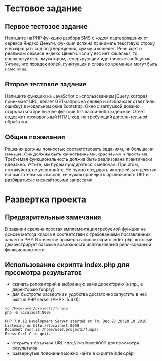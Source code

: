 Тестовое задание
================

Первое тестовое задание
-----------------------

Напишите на PHP функцию разбора SMS с кодом подтверждения от сервиса Яндекс.Деньги. Функция должна принимать текстовую строку и возвращать код подтверждения, сумму и кошелек. Речь идет о реальном сервисе Яндекс.Деньги. Если у вас нет кошелька, то воспользуйтесь эмулятором, генерирующим идентичные сообщения. Учтите, что порядок полей, пунктуация и слова со временем могут быть изменены.

Второе тестовое задание
-----------------------
Напишите функцию на JavaScript с использованием jQuery, которая принимает URL, делает GET-запрос на сервер и отображает ответ (или ошибку) в модальном окне Bootstrap. Окно с заглушкой должно открываться при вызове функции без какой-либо задержки. Ответ содержит произвольный HTML-код, не требующий дополнительной обработки.

Общие пожелания
---------------
Решения должны полностью соответствовать заданиям, ни больше ни меньше. Они должны быть качественными, красивыми и простыми. Требуемая функциональность должна быть реализована практически идеально. Учтите, мы будем придираться к мелочам. При этом, пожалуйста, не усложняйте. Не нужно создавать интерфейсы и десятки вспомогательных классов, не нужно проверять правильность URL и разбираться с межсайтовыми запросами.

Развертка проекта
=================

Предварительные замечания
-------------------------
В задании сделана простая имплементация требуемой функции на основе метода класса в соответствии с требованиями поставленных задач по PHP. В качестве примера написан скрипт index.php, который демонстрирует базовые возможности использования реализованной функциональности.

Использование скрипта index.php для просмотра результатов
---------------------------------------------------------

- скачать репозиторий в выбранную вами директорию (напр., в директорию funpay)
- для быстроты развертки и удобства достаточно запустить в ней built-in PHP serser (PHP>=5.4.0):
```
cd /home/user/projects/funpay
php -S localhost:8000

PHP 7.0.12 Development Server started at Thu Dec 28 20:28:10 2016
Listening on http://localhost:8000
Document root is /home/user/projects/funpay
Press Ctrl-C to quit.
```
- открыть в браузере URL http://localhost:8000 для просмотра результатов
- развернутые пояснения можно найти в скрипте index.php
